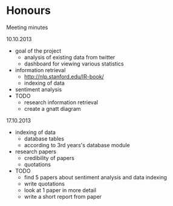 Honours
=======

Meeting minutes

10.10.2013
- goal of the project
  - analysis of existing data from twitter
  - dashboard for viewing various statistics
- information retrieval
  - http://nlp.stanford.edu/IR-book/
  - indexing of data
- sentiment analysis
- TODO
  - research information retrieval
  - create a gnatt diagram

17.10.2013
- indexing of data
  - database tables
  - according to 3rd years's database module
- research papers
  - credibility of papers
  - quotations
- TODO
  - find 5 papers about sentiment analysis and data indexing
  - write quotations
  - look at 1 paper in more detail 
  - write a short report from paper
